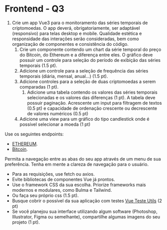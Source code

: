 # Frontend - Q3

1. Crie um app Vue3 para o monitoramento das séries temporais de criptomoedas. O app deverá, obrigatoriamente, ser adaptável (responsivo) para telas desktop e mobile. Qualidade estética e responsidade das interações serão consideradas, bem como organização de componentes e consistência do código.
   1. Crie um componente contendo um chart da série temporal do preço do Bitcoin, do Ethereum e a diferença entre eles. O gráfico deve possuir um controle para seleção do período de exibição das séries temporais (1.5 pt).
   2. Adicione um controle para a seleção de frequência das séries temporais (diária, mensal, anual...) (1.5 pt).
   3. Adicione controles para a seleção de duas criptomoedas a serem comparadas (1 pt).
      1. Adicione uma tabela contendo os valores das séries temporais selecionadas e os valores das diferenças (1 pt). A tabela deve possuir paginação. Acrescente um input para filtragem de textos (0.5 pt) e capacidade de ordenação crescente ou decrescente de valores numéricos (0.5 pt)
   4. Adicione uma view para um gráfico do tipo candlestick onde é possível selecionar a moeda (1 pt)

Use os seguintes endpoints:
- [ETHEREUM](https://api2.poocoin.app/candles-bsc?to=2021-09-30T00%3A00%3A00.000Z&limit=321&lpAddress=0xEa26B78255Df2bBC31C1eBf60010D78670185bD0&interval=1d&baseLp=0x2354ef4DF11afacb85a5C7f98B624072ECcddbB1).
- [Bitcoin](https://api2.poocoin.app/candles-bsc?to=2021-09-30T00%3A00%3A00.000Z&limit=321&lpAddress=0xF45cd219aEF8618A92BAa7aD848364a158a24F33&interval=1d&baseLp=0x0000000000000000000000000000000000000000).

Permita a navegação entre as abas do seu app através de um menu de sua preferência. Tenha em mente a clareza de navegação para o usuário.

- Para as requisições, use fetch ou axios.
- Evite bibliotecas de componentes Vue já prontos.
- Use o framework CSS da sua escolha. Priorize frameworks mais modernos e modulares, como Bulma e Tailwind.
- Ou faça seu próprio css (1.5 pt).
- Busque cobrir o possível da sua aplicação com testes [Vue Teste Utils](https://vue-test-utils.vuejs.org/) (2 pt)
- Se você planejou sua interface utilizando algum software (Photoshop, Illustrator, Figma ou semelhante), compartilhe algumas imagens do seu projeto (1 pt).
